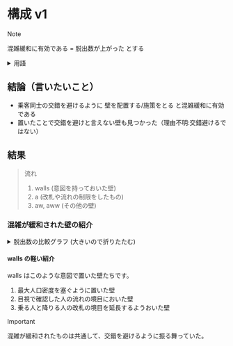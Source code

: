 # 構成 v1

> [!NOTE]  
> 混雑緩和に有効である = 脱出数が上がった とする

<details>

<summary>用語</summary>

**最大人口密度**

駅構内を 2500 分割した時の、最も多い足跡の数

</details>

## 結論（言いたいこと）

- 乗客同士の交錯を避けるように 壁を配置する/施策をとる と混雑緩和に有効である
- 置いたことで交錯を避けと言えない壁も見つかった（理由不明:交錯避けるではない）

## 結果

> 流れ
>
> 1. walls (意図を持っておいた壁)
> 1. a (改札や流れの制限をしたもの)
> 1. aw, aww (その他の壁)

### 混雑が緩和された壁の紹介

<details>
<summary> 脱出数の比較グラフ (大きいので折りたたむ)</summary>

![脱出数の比較](../datas/compares/脱出数の比較_walls.png)

</details>

#### walls の軽い紹介

walls はこのような意図で置いた壁たちです。

1. 最大人口密度を塞ぐように置いた壁
1. 目視で確認した人の流れの境目においた壁
1. 乗る人と降りる人の改札の境目を延長するようおいた壁

> [!IMPORTANT]
> 混雑が緩和されたものは共通して、交錯を避けるように振る舞っていた。
